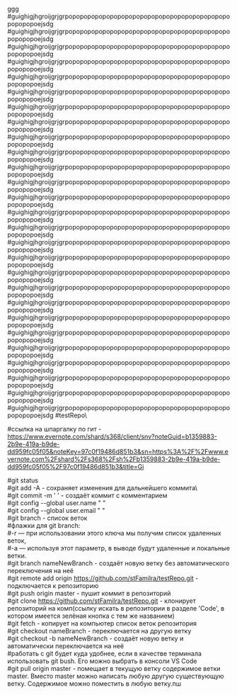 ggg
#guighigjhgroijgrjgrpopopopopopopopopopopopopopopopopopopopopopopopopopoejsdg
#guighigjhgroijgrjgrpopopopopopopopopopopopopopopopopopopopopopopopopopoejsdg
#guighigjhgroijgrjgrpopopopopopopopopopopopopopopopopopopopopopopopopopoejsdg
#guighigjhgroijgrjgrpopopopopopopopopopopopopopopopopopopopopopopopopopoejsdg
#guighigjhgroijgrjgrpopopopopopopopopopopopopopopopopopopopopopopopopopoejsdg
#guighigjhgroijgrjgrpopopopopopopopopopopopopopopopopopopopopopopopopopoejsdg
#guighigjhgroijgrjgrpopopopopopopopopopopopopopopopopopopopopopopopopopoejsdg
#guighigjhgroijgrjgrpopopopopopopopopopopopopopopopopopopopopopopopopopoejsdg
#guighigjhgroijgrjgrpopopopopopopopopopopopopopopopopopopopopopopopopopoejsdg
#guighigjhgroijgrjgrpopopopopopopopopopopopopopopopopopopopopopopopopopoejsdg
#guighigjhgroijgrjgrpopopopopopopopopopopopopopopopopopopopopopopopopopoejsdg
#guighigjhgroijgrjgrpopopopopopopopopopopopopopopopopopopopopopopopopopoejsdg
#guighigjhgroijgrjgrpopopopopopopopopopopopopopopopopopopopopopopopopopoejsdg
#guighigjhgroijgrjgrpopopopopopopopopopopopopopopopopopopopopopopopopopoejsdg
#guighigjhgroijgrjgrpopopopopopopopopopopopopopopopopopopopopopopopopopoejsdg
#guighigjhgroijgrjgrpopopopopopopopopopopopopopopopopopopopopopopopopopoejsdg
#guighigjhgroijgrjgrpopopopopopopopopopopopopopopopopopopopopopopopopopoejsdg
#guighigjhgroijgrjgrpopopopopopopopopopopopopopopopopopopopopopopopopopoejsdg
#guighigjhgroijgrjgrpopopopopopopopopopopopopopopopopopopopopopopopopopoejsdg
#guighigjhgroijgrjgrpopopopopopopopopopopopopopopopopopopopopopopopopopoejsdg
#guighigjhgroijgrjgrpopopopopopopopopopopopopopopopopopopopopopopopopopoejsdg
#guighigjhgroijgrjgrpopopopopopopopopopopopopopopopopopopopopopopopopopoejsdg
#guighigjhgroijgrjgrpopopopopopopopopopopopopopopopopopopopopopopopopopoejsdg
#guighigjhgroijgrjgrpopopopopopopopopopopopopopopopopopopopopopopopopopoejsdg
#guighigjhgroijgrjgrpopopopopopopopopopopopopopopopopopopopopopopopopopoejsdg
#guighigjhgroijgrjgrpopopopopopopopopopopopopopopopopopopopopopopopopopoejsdg
#guighigjhgroijgrjgrpopopopopopopopopopopopopopopopopopopopopopopopopopoejsdg
#testRepo\

#ссылка на шпаргалку по гит - https://www.evernote.com/shard/s368/client/snv?noteGuid=b1359883-2b9e-419a-b9de-dd959fc05f05&noteKey=97c0f19486d851b3&sn=https%3A%2F%2Fwww.evernote.com%2Fshard%2Fs368%2Fsh%2Fb1359883-2b9e-419a-b9de-dd959fc05f05%2F97c0f19486d851b3&title=Gi

#git status\
#git add -A - сохраняет изменения для дальнейшего коммита\  
#git commit -m ' ' - создаёт коммит с комментарием\
#git config --global user.name " "\
#git config --global user.email " "\
#git branch - список веток\
#флажки для git branch:\
#-r — при использовании этого ключа мы получим список удаленных веток,\
#-a — используя этот параметр, в выводе будут удаленные и локальные ветки.\
#git branch nameNewBranch - создаёт новую ветку без автоматического переключения на неё\
#git remote add origin https://github.com/stFamilra/testRepo.git - подключается к репозиторию\
#git push origin master - пушит коммит в репозиторий\
#git clone https://github.com/stFamilra/testRepo.git - клонирует репозиторий на комп(ссылку искать в репозитории в разделе 'Code', в котором имеется зелёная кнопка с тем же названием)\
#git fetch - копирует на компьютер список веток репозитория\
#git checkout nameBranch - переключается на другую ветку\
#git checkout -b nameNewBranch - создаёт новую ветку и автоматически переключается на неё\
#работать с git будет куда удобнее, если в качестве терминала использовать git bush. Его можно выбрать в консоли VS Code\
#git pull origin master - помещает в текущую ветку содержимое ветки master. Вместо master можно написать любую другую существующую ветку. Содержимое можно поместить в любую ветку.пш
